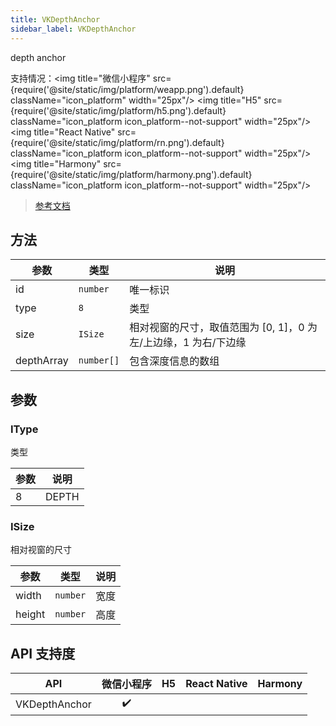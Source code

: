```yaml
---
title: VKDepthAnchor
sidebar_label: VKDepthAnchor
---
```


depth anchor

支持情况：<img title="微信小程序" src={require('@site/static/img/platform/weapp.png').default} className="icon_platform" width="25px"/> <img title="H5" src={require('@site/static/img/platform/h5.png').default} className="icon_platform icon_platform--not-support" width="25px"/> <img title="React Native" src={require('@site/static/img/platform/rn.png').default} className="icon_platform icon_platform--not-support" width="25px"/> <img title="Harmony" src={require('@site/static/img/platform/harmony.png').default} className="icon_platform icon_platform--not-support" width="25px"/>

> [参考文档](https://developers.weixin.qq.com/miniprogram/dev/api/ai/visionkit/VKDepthAnchor.html)

## 方法

| 参数 | 类型 | 说明 |
| --- | --- | --- |
| id | `number` | 唯一标识 |
| type | `8` | 类型 |
| size | `ISize` | 相对视窗的尺寸，取值范围为 [0, 1]，0 为左/上边缘，1 为右/下边缘 |
| depthArray | `number[]` | 包含深度信息的数组 |

## 参数

### IType

类型

| 参数 | 说明 |
| --- | --- |
| 8 | DEPTH |

### ISize

相对视窗的尺寸

| 参数 | 类型 | 说明 |
| --- | --- | --- |
| width | `number` | 宽度 |
| height | `number` | 高度 |

## API 支持度

| API | 微信小程序 | H5 | React Native | Harmony |
| :---: | :---: | :---: | :---: | :---: |
| VKDepthAnchor | ✔️ |  |  |  |
